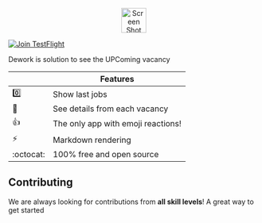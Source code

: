 <p align="center">
    <img width="50" alt="Screen Shot 2019-08-28 at 22 25 25" src="https://user-images.githubusercontent.com/32227073/66649873-9e84b680-ec05-11e9-8ede-1c113a8c00d3.png">
</p>
    <a href="https://testflight.apple.com/join/QIVXLkkn">
      <img src="https://img.shields.io/badge/Join-TestFlight-blue.svg"
           alt="Join TestFlight" />
    </a>
</p>

Dework is solution to see the UPComing vacancy

|         | Features  |
----------|-----------------
:zero: | Show last jobs
:pencil: | See details from each vacancy
:thumbsup: | The only app with emoji reactions!
:zap: | Markdown rendering
:octocat: | 100% free and open source

## Contributing

We are always looking for contributions from **all skill levels**! A great way to get started 
